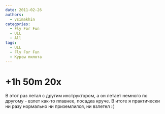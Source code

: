 ```yaml
---
date: 2011-02-26
authors:
  - vsimakhin
categories:
  - Fly For Fun
  - ULL
  - All
tags:
  - ULL
  - Fly For Fun
  - Курсы пилота
---
```


# +1h 50m 20x

В этот раз летал с другим инструктором, а он летает немного по другому - взлет как-то плавнее, посадка круче. В итоге я практически ни разу нормально ни приземлился, ни взлетел :(